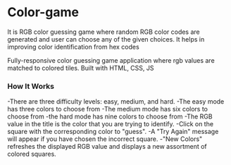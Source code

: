 # Color-game
It is RGB color guessing game where random RGB color codes are generated and user can choose any of the given choices. It helps in improving color identification from hex codes

Fully-responsive color guessing game application where rgb values are matched to colored tiles. Built with HTML, CSS, JS

### How It Works

-There are three difficulty levels: easy, medium, and hard.
 -The easy mode has three colors to choose from
 -The medium mode has six colors to choose from
 -the hard mode has nine colors to choose from
-The RGB value in the title is the color that you are trying to identify.
-Click on the square with the corresponding color to "guess".
-A "Try Again" message will appear if you have chosen the incorrect square.
-"New Colors" refreshes the displayed RGB value and displays a new assortment of colored squares.
